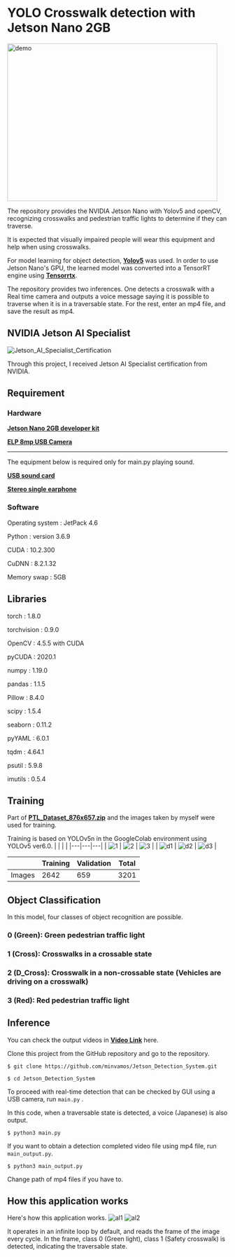 # YOLO Crosswalk detection with Jetson Nano 2GB
<img src="https://github.com/minvamos/Jetson_Detection_System/assets/122091776/660220dc-464b-416f-8e09-2e3b5e1e3ebf" alt="demo" width="480" height="360">


The repository provides the NVIDIA Jetson Nano with Yolov5 and openCV, recognizing crosswalks and pedestrian traffic lights to determine if they can traverse.

It is expected that visually impaired people will wear this equipment and help when using crosswalks.

For model learning for object detection, [**Yolov5**](https://github.com/ultralytics/yolov5) was used. In order to use Jetson Nano's GPU, the learned model was converted into a TensorRT engine using [**Tensorrtx**](https://github.com/wang-xinyu/tensorrtx/tree/master/yolov5).

The repository provides two inferences. One detects a crosswalk with a Real time camera and outputs a voice message saying it is possible to traverse when it is in a traversable state. For the rest, enter an mp4 file, and save the result as mp4.
## NVIDIA Jetson AI Specialist
![Jetson_AI_Specialist_Certification](https://github.com/minvamos/Jetson_Detection_System/assets/122091776/fbc52ba3-5dba-4848-bcef-ee36bd3fdd29)

Through this project, I received Jetson AI Specialist certification from NVIDIA.

## Requirement

### Hardware

[**Jetson Nano 2GB developer kit**](https://developer.nvidia.com/embedded/learn/get-started-jetson-nano-2gb-devkit)

[**ELP 8mp USB Camera**](https://a.co/d/hiW5Qi0)

-------------
The equipment below is required only for main.py playing sound.

[**USB sound card**](https://eleshop.jp/shop/g/gMAR121/?srsltid=AfmBOooG1S5eVXwVad2FVfjOR3HIlRD5SNnTIJkZ13JA1yQ3rukahjr83eg)

[**Stereo single earphone**](https://amzn.asia/d/9Vk3nyw)

### Software

Operating system : JetPack 4.6

Python : version 3.6.9

CUDA : 10.2.300

CuDNN : 8.2.1.32

Memory swap : 5GB

## Libraries

torch : 1.8.0

torchvision : 0.9.0

OpenCV : 4.5.5 with CUDA

pyCUDA : 2020.1

numpy  : 1.19.0

pandas : 1.1.5

Pillow : 8.4.0

scipy : 1.5.4

seaborn : 0.11.2

pyYAML : 6.0.1

tqdm : 4.64.1

psutil : 5.9.8

imutils : 0.5.4


## Training
Part of [**PTL_Dataset_876x657.zip**](https://dl.orangedox.com/p6T3Fs) and the images taken by myself were used for training.

Training is based on YOLOv5n in the GoogleColab environment using YOLOv5 ver6.0.
|   |   |   |
|---|---|---|
| ![1](https://github.com/minvamos/Jetson_Detection_System/assets/122091776/931747b9-b8c6-4de6-8733-57b9cf07efa7) | ![2](https://github.com/minvamos/Jetson_Detection_System/assets/122091776/fa8af2a3-eb1d-4a31-8f77-5c91a7512774) | ![3](https://github.com/minvamos/Jetson_Detection_System/assets/122091776/4d86b1ea-52c1-4a0f-bcf0-64c065b6e44c) |
| ![d1](https://github.com/minvamos/Jetson_Detection_System/assets/122091776/af87920e-92ea-438d-a21a-98ef48e71483) | ![d2](https://github.com/minvamos/Jetson_Detection_System/assets/122091776/d7008e9a-77cb-4bc6-ab07-95c0e011a032) | ![d3](https://github.com/minvamos/Jetson_Detection_System/assets/122091776/33410afa-4bfe-4731-b70d-f1b89c070ae2) |

|           | Training | Validation |  Total |
|-----------|----------|------------|--------|
| Images    | 2642      | 659       | 3201    |

## Object Classification
In this model, four classes of object recognition are possible.

### 0 (Green): Green pedestrian traffic light
### 1 (Cross): Crosswalks in a crossable state

### 2 (D_Cross): Crosswalk in a non-crossable state (Vehicles are driving on a crosswalk)

### 3 (Red): Red pedestrian traffic light
## Inference
You can check the output videos in [**Video Link**](https://youtu.be/FFOofk3XE1s?si=jHIGIHz5xtgDS1eW) here.

Clone this project from the GitHub repository and go to the repository.
```
$ git clone https://github.com/minvamos/Jetson_Detection_System.git
```
```
$ cd Jetson_Detection_System
```
To proceed with real-time detection that can be checked by GUI using a USB camera, run 
```main.py``` .

In this code, when a traversable state is detected, a voice (Japanese) is also output.

```
$ python3 main.py
```
If you want to obtain a detection completed video file using mp4 file, run ```main_output.py```.
```
$ python3 main_output.py
```
Change path of mp4 files if you have to. 

## How this application works
Here's how this application works.
![al1](https://github.com/minvamos/Jetson_Detection_System/assets/122091776/2af27b02-4bf8-469e-b583-6575859be7fb)
![al2](https://github.com/minvamos/Jetson_Detection_System/assets/122091776/fb82778c-ddee-472a-aa86-2588b51a076e)

It operates in an infinite loop by default, and reads the frame of the image every cycle. In the frame, class 0 (Green light), class 1 (Safety crosswalk) is detected, indicating the traversable state.